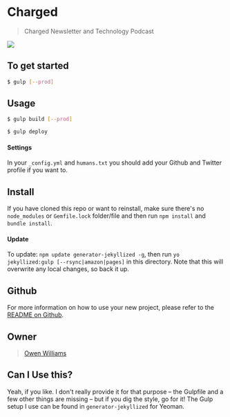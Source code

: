 # Charged

> Charged Newsletter and Technology Podcast

![](http://i.imgur.com/0Pfl7kI.png)

## To get started

```sh
$ gulp [--prod]
```

## Usage

```sh
$ gulp build [--prod]
```

```sh
$ gulp deploy
```

#### Settings
In your `_config.yml` and `humans.txt` you should add your Github and Twitter
profile if you want to.

## Install
If you have cloned this repo or want to reinstall, make sure there&#39;s no
`node_modules` or `Gemfile.lock` folder/file and then run `npm install` and
`bundle install`.

#### Update
To update: `npm update generator-jekyllized -g`, then run `yo jekyllized:gulp
[--rsync|amazon|pages]` in this directory. Note that this will overwrite any
local changes, so back it up.

## Github
For more information on how to use your new project, please refer to the [README
on Github](https://github.com/sondr3/generator-jekyllized).

## Owner

> [Owen Williams](http://char.gd)

## Can I Use this?

Yeah, if you like. I don't really provide it for that purpose – the Gulpfile and a few other things are missing – but if you dig the style, go for it! The Gulp setup I use can be found in `generator-jekyllized` for Yeoman.
